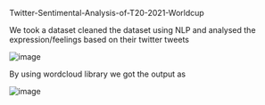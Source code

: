  Twitter-Sentimental-Analysis-of-T20-2021-Worldcup
 
 We took a dataset cleaned the dataset using NLP and analysed the expression/feelings based on their twitter tweets 
 
 ![image](https://user-images.githubusercontent.com/75533263/180462793-4764d9e8-416b-47a8-ac54-fe0522d5406a.png)

By using wordcloud library we got the output as 

![image](https://user-images.githubusercontent.com/75533263/180463065-3f57d630-a979-497a-b109-959550f1ed51.png)
